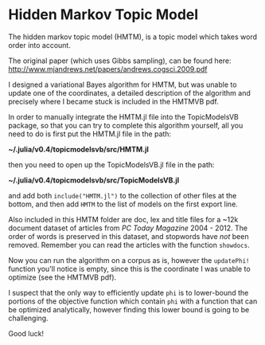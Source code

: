 # Hidden Markov Topic Model

The hidden markov topic model (HMTM), is a topic model which takes word order into account.

The original paper (which uses Gibbs sampling), can be found here: http://www.mjandrews.net/papers/andrews.cogsci.2009.pdf

I designed a variational Bayes algorithm for HMTM, but was unable to update one of the coordinates, a detailed description of the algorithm and precisely where I became stuck is included in the HMTMVB pdf.

In order to manually integrate the HMTM.jl file into the TopicModelsVB package, so that you can try to complete this algorithm yourself, all you need to do is first put the HMTM.jl file in the path:

**~/.julia/v0.4/topicmodelsvb/src/HMTM.jl**

then you need to open up the TopicModelsVB.jl file in the path:

**~/.julia/v0.4/topicmodelsvb/src/TopicModelsVB.jl**

and add both `include("HMTM.jl")` to the collection of other files at the bottom, and then add `HMTM` to the list of models on the first export line.

Also included in this HMTM folder are doc, lex and title files for a ~12k document dataset of articles from *PC Today Magazine* 2004 - 2012.  The order of words is preserved in this dataset, and stopwords have *not* been removed.  Remember you can read the articles with the function `showdocs`.

Now you can run the algorithm on a corpus as is, however the `updatePhi!` function you'll notice is empty, since this is the coordinate I was unable to optimize (see the HMTMVB pdf).

I suspect that the only way to efficiently update `phi` is to lower-bound the portions of the objective function which contain `phi` with a function that can be optimized analytically, however finding this lower bound is going to be challenging.

Good luck!
